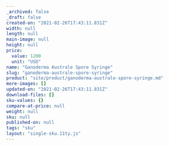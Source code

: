 ```yaml
---
_archived: false
_draft: false
created-on: "2021-02-26T17:43:11.831Z"
width: null
length: null
main-image: null
height: null
price:
  value: 1200
  unit: "USD"
name: "Ganoderma Australe Spore Syringe"
slug: "ganoderma-australe-spore-syringe"
product: "site/product/ganoderma-australe-spore-syringe.md"
more-images: []
updated-on: "2021-02-26T17:43:11.831Z"
download-files: []
sku-values: {}
compare-at-price: null
weight: null
sku: null
published-on: null
tags: "sku"
layout: "single-sku.11ty.js"
---
```



